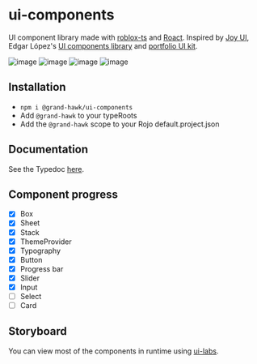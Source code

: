 # ui-components

UI component library made with [roblox-ts](https://roblox-ts.com/) and [Roact](https://github.com/Roblox/react-lua).
Inspired by [Joy UI](https://mui.com/joy-ui), Edgar López's [UI components library](https://www.figma.com/community/file/945880487009800014) and [portfolio UI kit](https://www.figma.com/community/file/951948937037406468).

![image](https://github.com/user-attachments/assets/0d36dfb5-0af2-4d59-993c-81a82fc820fa)
![image](https://github.com/user-attachments/assets/57399a50-eef5-49f7-9778-471ce23bb9a7)
![image](https://github.com/user-attachments/assets/53e3655d-6bd6-4a52-b1eb-f59f60b6baf6)
![image](https://github.com/user-attachments/assets/e5cc302d-7cbc-4cd8-8cb8-90db8d573d7d)

## Installation

- `npm i @grand-hawk/ui-components`
- Add `@grand-hawk` to your typeRoots
- Add the `@grand-hawk` scope to your Rojo default.project.json

## Documentation

See the Typedoc [here](https://grand-hawk.github.io/ui-components).

## Component progress

- [x] Box
- [x] Sheet
- [x] Stack
- [x] ThemeProvider
- [x] Typography
- [x] Button
- [x] Progress bar
- [x] Slider
- [x] Input
- [ ] Select
- [ ] Card

## Storyboard

You can view most of the components in runtime using [ui-labs](https://github.com/PepeElToro41/ui-labs).
